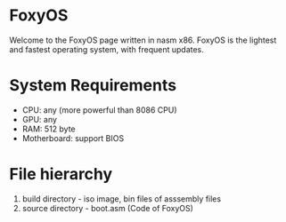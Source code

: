 # FoxyOS
Welcome to the FoxyOS page written in nasm x86. FoxyOS is the lightest and fastest operating system, with frequent updates.

# System Requirements
- CPU: any (more powerful than 8086 CPU)
- GPU: any
- RAM: 512 byte
- Motherboard: support BIOS

# File hierarchy
1. build directory - iso image, bin files of asssembly files
2. source directory - boot.asm (Code of FoxyOS)
